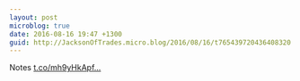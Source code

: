 ```yaml
---
layout: post
microblog: true
date: 2016-08-16 19:47 +1300
guid: http://JacksonOfTrades.micro.blog/2016/08/16/t765439720436408320.html
---
```

Notes [t.co/mh9yHkApf...](https://t.co/mh9yHkApfJ)
